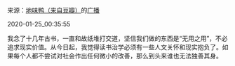 来源：[地味鸭（来自豆瓣）](https://www.douban.com/people/47513232/)的[广播](https://www.douban.com/people/47513232/status/2772619060/)


2020-01-25_00:35:55


我念了十几年古书，一直和故纸堆打交道，坚信我们做的东西是“无用之用”，不必追求现实价值。从今日起，我觉得读书治学必须有一些人文关怀和现实抱负了。如果每个人都不尝试对社会作出任何微小的改善，那么到头来谁也无法独善其身。
